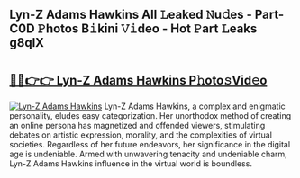 ## Lyn-Z Adams Hawkins All 𝙻eaked 𝙽u𝚍es - Part-C0D 𝙿hotos B𝚒kini 𝚅𝚒deo - Hot 𝙿art 𝙻eaks g8qlX

# <h2><a href="http://ld17fp.urlbe.top/?page=Lyn-Z+Adams+Hawkins">🔗🔗👉👉 Lyn-Z Adams Hawkins P𝚑oto𝚜Vid𝚎o</a></h2>

[![Lyn-Z Adams Hawkins](https://i.imgur.com/eBuTRDB.gif)](http://ld17fp.urlbe.top/?page=Lyn-Z+Adams+Hawkins)
Lyn-Z Adams Hawkins, a complex and enigmatic personality, eludes easy categorization. Her unorthodox method of creating an online persona has magnetized and offended viewers, stimulating debates on artistic expression, morality, and the complexities of virtual societies. Regardless of her future endeavors, her significance in the digital age is undeniable. Armed with unwavering tenacity and undeniable charm, Lyn-Z Adams Hawkins influence in the virtual world is boundless.
